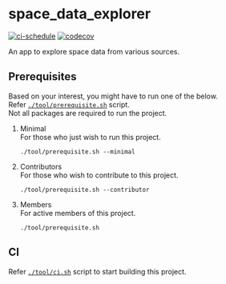 # space_data_explorer

[![ci-schedule](https://github.com/hrishikesh-kadam/space_data_explorer/actions/workflows/ci-schedule.yml/badge.svg)](https://github.com/hrishikesh-kadam/space_data_explorer/actions/workflows/ci-schedule.yml)
[![codecov](https://codecov.io/gh/hrishikesh-kadam/space_data_explorer/branch/dev/graph/badge.svg)](https://codecov.io/gh/hrishikesh-kadam/space_data_explorer)

An app to explore space data from various sources.


## Prerequisites

Based on your interest, you might have to run one of the below.  
Refer [`./tool/prerequisite.sh`] script.  
Not all packages are required to run the project.

1. Minimal  
   For those who just wish to run this project.
   ```console
   ./tool/prerequisite.sh --minimal
   ```

2. Contributors  
   For those who wish to contribute to this project.
   ```console
   ./tool/prerequisite.sh --contributor
   ```

3. Members  
   For active members of this project.
   ```console
   ./tool/prerequisite.sh
   ```


## CI

Refer [`./tool/ci.sh`] script to start building this project.


[`./tool/prerequisite.sh`]: ./tool/prerequisite.sh
[`./tool/ci.sh`]: ./tool/ci.sh
